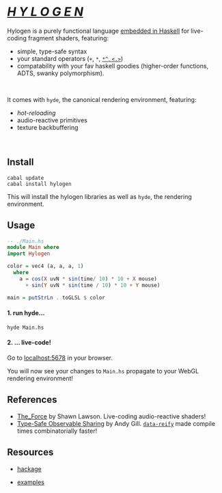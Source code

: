 # [*H Y L O G E N*](https://hylogen.com)

Hylogen is a purely functional language [embedded in Haskell](https://wiki.haskell.org/Embedded_domain_specific_language) for live-coding fragment shaders, featuring:

- simple, type-safe syntax
- your standard operators (`+`, `*`, [`*^`,  `<.>`](https://hackage.haskell.org/package/vector-space))
- compatability with your fav haskell goodies (higher-order functions, ADTS, swanky polymorphism).

<br/>

It comes with `hyde`, the canonical rendering environment, featuring:
- *hot-reloading*
- audio-reactive primitives
- texture backbuffering

<br/>


## Install
```
cabal update
cabal install hylogen
```

This will install the hylogen libraries as well as `hyde`, the rendering environment.

## Usage

```haskell
-- ./Main.hs
module Main where
import Hylogen

color = vec4 (a, a, a, 1)
  where
    a = cos(X uvN * sin(time/ 10) * 10 + X mouse)
      + sin(Y uvN * sin(time / 10) * 10 + Y mouse)

main = putStrLn . toGLSL $ color
```

#### 1. run hyde...

```
hyde Main.hs
```

#### 2. ... live-code!
Go to [localhost:5678](http://localhost:5678) in your browser.

You will now see your changes to `Main.hs` propagate to your WebGL rendering environment!

## References
- [The_Force](https://github.com/shawnlawson/The_Force) by Shawn Lawson. Live-coding audio-reactive shaders!
- [Type-Safe Observable Sharing](https://pdfs.semanticscholar.org/4838/bd0a91b3058b467fa31ad9e0810121b46388.pdf) by Andy Gill. [`data-reify`](https://hackage.haskell.org/package/data-reify) made compile times combinatorially faster!

## Resources
- [hackage](https://hackage.haskell.org/package/hylogen)

- [examples](https://github.com/sleexyz/hylogen-yay)
